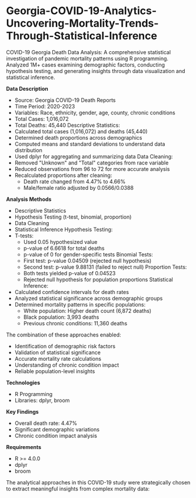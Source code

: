 # Georgia-COVID-19-Analytics-Uncovering-Mortality-Trends-Through-Statistical-Inference
COVID-19 Georgia Death Data Analysis: A comprehensive statistical investigation of pandemic mortality patterns using R programming. Analyzed 1M+ cases examining demographic factors, conducting hypothesis testing, and generating insights through data visualization and statistical inference.

**Data Description**
- Source: Georgia COVID-19 Death Reports
- Time Period: 2020-2023
- Variables: Race, ethnicity, gender, age, county, chronic conditions
- Total Cases: 1,016,072
- Total Deaths: 45,440
Descriptive Statistics:
- Calculated total cases (1,016,072) and deaths (45,440)
- Determined death proportions across demographics
- Computed means and standard deviations to understand data distribution
- Used dplyr for aggregating and summarizing data
Data Cleaning:
- Removed "Unknown" and "Total" categories from race variable
- Reduced observations from 96 to 72 for more accurate analysis
- Recalculated proportions after cleaning:
  * Death rate changed from 4.47% to 4.66%
  * Male/female ratio adjusted by 0.0566/0.0388

**Analysis Methods**
- Descriptive Statistics
- Hypothesis Testing (t-test, binomial, proportion)
- Data Cleaning
- Statistical Inference
Hypothesis Testing:
- T-tests:
  * Used 0.05 hypothesized value
  * p-value of 6.6618 for total deaths
  * p-value of 0 for gender-specific tests
Binomial Tests:
  * First test: p-value 0.04509 (rejected null hypothesis)
  * Second test: p-value 9.88131 (failed to reject null)
Proportion Tests:
  * Both tests yielded p-value of 0.04523
  * Rejected null hypothesis for population proportions
Statistical Inference:
- Calculated confidence intervals for death rates
- Analyzed statistical significance across demographic groups
- Determined mortality patterns in specific populations:
  * White population: Higher death count (6,872 deaths)
  * Black population: 3,993 deaths
  * Previous chronic conditions: 11,360 deaths

The combination of these approaches enabled:
- Identification of demographic risk factors
- Validation of statistical significance
- Accurate mortality rate calculations
- Understanding of chronic condition impact
- Reliable population-level insights
  
**Technologies**
- R Programming
- Libraries: dplyr, broom

**Key Findings**
- Overall death rate: 4.47%
- Significant demographic variations
- Chronic condition impact analysis

**Requirements**
- R >= 4.0.0
- dplyr
- broom

The analytical approaches in this COVID-19 study were strategically chosen to extract meaningful insights from complex mortality data:
